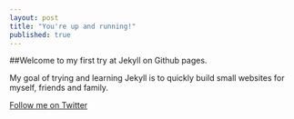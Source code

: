 ```yaml
---
layout: post
title: "You're up and running!"
published: true
---
```



##Welcome to my first try at Jekyll on Github pages. 

My goal of trying and learning Jekyll is to quickly build small websites for myself, friends and family. 

[Follow me on Twitter](http://www.twitter.com/coenwm)


